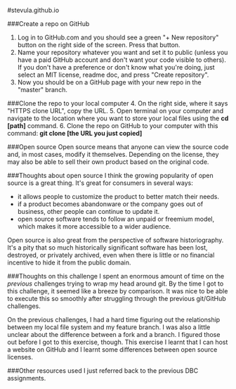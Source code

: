 #stevula.github.io

###Create a repo on GitHub
1. Log in to GitHub.com and you should see a green "+ New repository" button on the right side of the screen. Press that button.
2. Name your repository whatever you want and set it to public (unless you have a paid GitHub account and don't want your code visible to others). If you don't have a preference or don't know what you're doing, just select an MIT license, readme doc, and press "Create repository".
3. Now you should be on a GitHub page with your new repo in the "master" branch.

###Clone the repo to your local computer
4. On the right side, where it says "HTTPS clone URL", copy the URL.
5. Open terminal on your computer and navigate to the location where you want to store your local files using the **cd [path]** command.
6. Clone the repo on GitHub to your computer with this command: **git clone [the URL you just copied]**

###Open source
Open source means that anyone can view the source code and, in most cases, modify it themselves. Depending on the license, they may also be able to sell their own product based on the original code.

###Thoughts about open source
I think the growing popularity of open source is a great thing. It's great for consumers in several ways:
- it allows people to customize the product to better match their needs.
- if a product becomes abandonware or the company goes out of business, other people can continue to update it.
- open source software tends to follow an unpaid or freemium model, which makes it more accessible to a wider audience.

Open source is also great from the perspective of software historiography. It's a pity that so much historically significant software has been lost, destroyed, or privately archived, even when there is little or no financial incentive to hide it from the public domain.

###Thoughts on this challenge
I spent an enormous amount of time on the *previous* challenges trying to wrap my head around git. By the time I got to this challenge, it seemed like a breeze by comparison. It was nice to be able to execute this so smoothly after struggling through the previous git/GitHub challenges.

On the previous challenges, I had a hard time figuring out the relationship between my local file system and my feature branch. I was also a little unclear about the difference between a fork and a branch. I figured those out before I got to this exercise, though. This exercise I learnt that I can host a website on GitHub and I learnt some differences between open source licenses.

###Other resources used
I just referred back to the previous DBC assignments.
